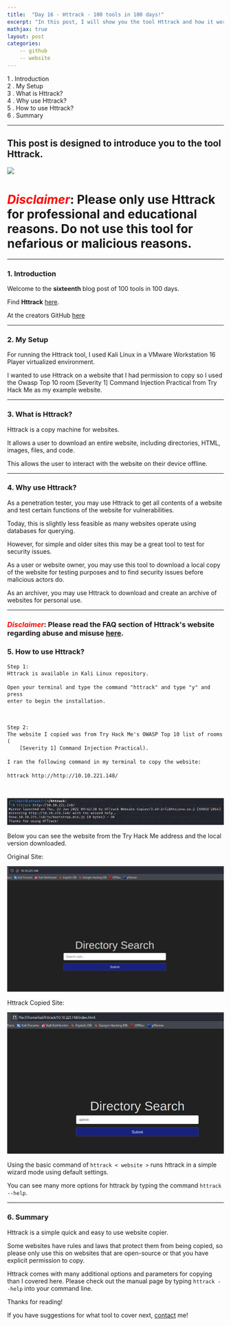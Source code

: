 ```yaml
---
title:  "Day 16 - Httrack - 100 tools in 100 days!"
excerpt: "In this post, I will show you the tool Httrack and how it works."
mathjax: true
layout: post
categories:
    -- github
    -- website
---
```


1 . Introduction
<br>
2 . My Setup
<br>
3 . What is Httrack?
<br>
4 . Why use Httrack?
<br>
5 . How to use Httrack?
<br>
6 . Summary

---

## This post is designed to introduce you to the tool Httrack.

![](https://www.kali.org/tools/httrack/images/httrack-logo.svg)

# <span style="color:red">***Disclaimer***</span>: **Please only use Httrack for professional and educational reasons. Do not use this tool for nefarious or malicious reasons.**

---

### 1. **Introduction**

Welcome to the **sixteenth** blog post of 100 tools in 100 days.<br> 


Find **Httrack** [here](https://www.httrack.com/page/1/en/index.html).

At the creators GitHub [here](https://github.com/xroche/httrack)

---

### 2. **My Setup**

For running the Httrack tool, I used Kali Linux in a VMware Workstation 16 Player virtualized environment.

I wanted to use Httrack on a website that I had permission to copy so I used the Owasp Top 10 room [Severity 1] Command Injection Practical from Try Hack Me as my example website. 

---

### 3. **What is Httrack?**

Httrack is a copy machine for websites.

It allows a user to download an entire website, including directories, HTML, images, files, and code. 

This allows the user to interact with the website on their device offline.

---

### 4. **Why use Httrack?**

As a penetration tester, you may use Httrack to get all contents of a website and test certain functions of the website for vulnerabilities.

Today, this is slightly less feasible as many websites operate using databases for querying. 

However, for simple and older sites this may be a great tool to test for security issues.

As a user or website owner, you may use this tool to download a local copy of the website for testing purposes and to find security issues before malicious actors do. 

As an archiver, you may use Httrack to download and create an archive of websites for personal use. 

---

### <span style="color:red">***Disclaimer***</span>: **Please read the FAQ section of Httrack's website regarding abuse and misuse [here](https://www.httrack.com/html/abuse.html)**.

### 5. **How to use Httrack?**

    Step 1:
    Httrack is available in Kali Linux repository. 

    Open your terminal and type the command "httrack" and type "y" and press 
    enter to begin the installation.

<br>

    Step 2:
    The website I copied was from Try Hack Me's OWASP Top 10 list of rooms (
        [Severity 1] Command Injection Practical).

    I ran the following command in my terminal to copy the website:

    httrack http://http://10.10.221.148/

<br>

![](https://raw.githubusercontent.com/matthewomccorkle/matthewomccorkle.github.io/master/_posts/assets/100%20tools/httrack/httrack1.PNG)

Below you can see the website from the Try Hack Me address and the local version downloaded. 

Original Site:

![](https://raw.githubusercontent.com/matthewomccorkle/matthewomccorkle.github.io/master/_posts/assets/100%20tools/httrack/httrack2.PNG)

Httrack Copied Site:

![](https://raw.githubusercontent.com/matthewomccorkle/matthewomccorkle.github.io/master/_posts/assets/100%20tools/httrack/httrack3.PNG)

Using the basic command of `httrack < website >` runs httrack in a simple wizard mode using default settings. 

You can see many more options for httrack by typing the command `httrack --help`.


---

### 6. **Summary**

Httrack is a simple quick and easy to use website copier. 

Some websites have rules and laws that protect them from being copied, so please only use this on websites that are open-source or that you have explicit permission to copy.

Httrack comes with many additional options and parameters for copying than I covered here. Please check out the manual page by typing `httrack --help` into your command line. 


Thanks for reading!<br>

If you have suggestions for what tool to cover next, [contact](mailto:matthew.o.mccorkle@gmail.com) me!
